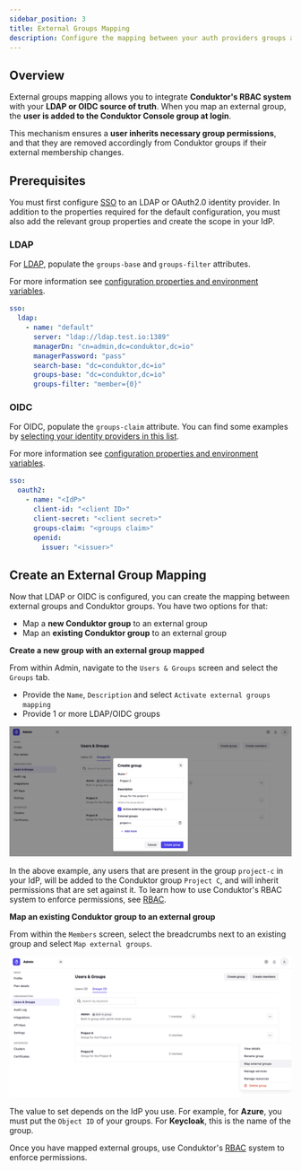 ```yaml
---
sidebar_position: 3
title: External Groups Mapping
description: Configure the mapping between your auth providers groups and Conduktor Console groups.
---
```


## Overview

External groups mapping allows you to integrate **Conduktor's RBAC system** with your **LDAP or OIDC source of truth**. 
When you map an external group, the **user is added to the Conduktor Console group at login**. 

This mechanism ensures a **user inherits necessary group permissions**, and that they are removed accordingly from Conduktor groups if their external membership changes.

## Prerequisites

You must first configure [SSO](/platform/category/configure-sso/) to an LDAP or OAuth2.0 identity provider. In addition to the properties required for the default configuration, you must also add the relevant group properties and create the scope in your IdP.

### LDAP

For [LDAP](../SSO/ldap), populate the `groups-base` and `groups-filter` attributes.

For more information see [configuration properties and environment variables](../../env-variables/#ldap-properties).

```yaml title="platform-config.yaml"
sso:
  ldap:
    - name: "default"
      server: "ldap://ldap.test.io:1389"
      managerDn: "cn=admin,dc=conduktor,dc=io"
      managerPassword: "pass"
      search-base: "dc=conduktor,dc=io"
      groups-base: "dc=conduktor,dc=io"
      groups-filter: "member={0}"
```

### OIDC

For OIDC, populate the `groups-claim` attribute. You can find some examples by [selecting your identity providers in this list](/platform/category/configure-sso/SSO/external-group-sync).

For more information see [configuration properties and environment variables](../../env-variables/#oauth2-properties).

```yaml title="platform-config.yaml"
sso:
  oauth2:
    - name: "<IdP>"
      client-id: "<client ID>"
      client-secret: "<client secret>"
      groups-claim: "<groups claim>"
      openid:
        issuer: "<issuer>"
```

## Create an External Group Mapping

Now that LDAP or OIDC is configured, you can create the mapping between external groups and Conduktor groups. You have two options for that:
 - Map a **new Conduktor group** to an external group
 - Map an **existing Conduktor group** to an external group

**Create a new group with an external group mapped**

From within Admin, navigate to the `Users & Groups` screen and select the `Groups` tab. 

 - Provide the `Name`, `Description` and select `Activate external groups mapping`
 - Provide 1 or more LDAP/OIDC groups

![](../assets/external-groups-mapping-new-group.png)

In the above example, any users that are present in the group `project-c` in your IdP, will be added to the Conduktor group `Project C`, and will inherit permissions that are set against it. 
To learn how to use Conduktor's RBAC system to enforce permissions, see [RBAC](../../../navigation/settings/rbac.md).

**Map an existing Conduktor group to an external group**

From within the `Members` screen, select the breadcrumbs next to an existing group and select `Map external groups`.

![](../assets/external-group-mapping-existing-group.png)

The value to set depends on the IdP you use. For example, for **Azure**, you must put the `Object ID` of your groups. For **Keycloak**, this is the name of the group.

Once you have mapped external groups, use Conduktor's [RBAC](../../../navigation/settings/rbac.md) system to enforce permissions.
